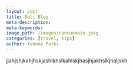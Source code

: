 ```yaml
---
layout: post
title: Bali Blog
meta-description:
meta-keywords:
image_path: /images/cancunmain.jpeg
categories: [travel, tips]
author: Yvonne Parks
---
```

jjahjshjkahjhskjashlkhslkahlskjhasjhjakhslkjhaljskh
